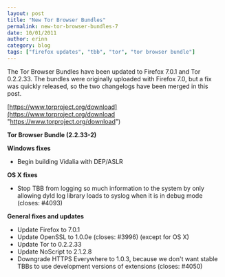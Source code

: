 ```yaml
---
layout: post
title: "New Tor Browser Bundles"
permalink: new-tor-browser-bundles-7
date: 10/01/2011
author: erinn
category: blog
tags: ["firefox updates", "tbb", "tor", "tor browser bundle"]
---
```


The Tor Browser Bundles have been updated to Firefox 7.0.1 and Tor 0.2.2.33. The bundles were originally uploaded with Firefox 7.0, but a fix was quickly released, so the two changelogs have been merged in this post.

[https://www.torproject.org/download](https://www.torproject.org/download "https://www.torproject.org/download")

**Tor Browser Bundle (2.2.33-2)**

**Windows fixes**

- Begin building Vidalia with DEP/ASLR

**OS X fixes**

- Stop TBB from logging so much information to the system by only allowing dyld log library loads to syslog when it is in debug mode (closes: #4093)

**General fixes and updates**

- Update Firefox to 7.0.1
- Update OpenSSL to 1.0.0e (closes: #3996) (except for OS X)
- Update Tor to 0.2.2.33
- Update NoScript to 2.1.2.8
- Downgrade HTTPS Everywhere to 1.0.3, because we don't want stable TBBs to use development versions of extensions (closes: #4050)

